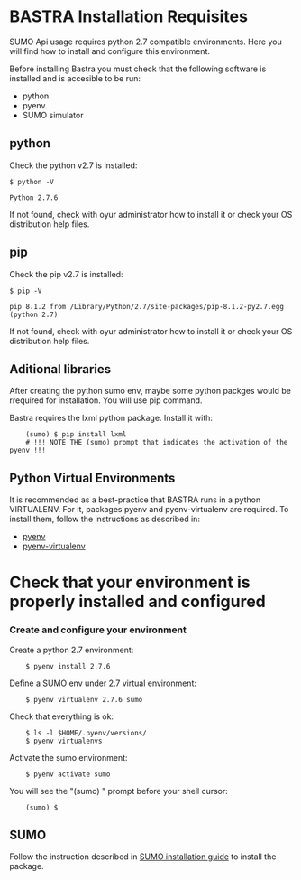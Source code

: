 # BASTRA Installation Requisites

SUMO Api usage requires python 2.7 compatible environments. Here you will find how to install and configure this environment.

Before installing Bastra you must check that the following software is installed and is accesible to be run:
* python.
* pyenv.
* SUMO simulator

## python
Check the python v2.7 is installed:
```
$ python -V

Python 2.7.6
```
If not found, check with oyur administrator how to install it or check your OS distribution help files.

## pip
Check the pip v2.7 is installed:
```
$ pip -V

pip 8.1.2 from /Library/Python/2.7/site-packages/pip-8.1.2-py2.7.egg (python 2.7)
```
If not found, check with oyur administrator how to install it or check your OS distribution help files.

## Aditional libraries

After creating the python sumo env, maybe some python packges would be rrequired for installation. You will use pip command.

Bastra requires the lxml python package. Install it with:
```
	(sumo) $ pip install lxml
	# !!! NOTE THE (sumo) prompt that indicates the activation of the pyenv !!!
```

## Python Virtual Environments

It is recommended as a best-practice that BASTRA runs in a python VIRTUALENV. For it, packages pyenv and pyenv-virtualenv are required.
To install them, follow the instructions as described in:
* [pyenv](https://github.com/yyuu/pyenv)
* [pyenv-virtualenv](https://github.com/yyuu/pyenv-virtualenv)

# Check that your environment is properly installed and configured
### Create and configure your environment

Create a python 2.7 environment:
```
	$ pyenv install 2.7.6
```

Define a SUMO env under 2.7 virtual environment:
```
	$ pyenv virtualenv 2.7.6 sumo
```

Check that everything is ok:
```
	$ ls -l $HOME/.pyenv/versions/
	$ pyenv virtualenvs
```

Activate the sumo environment:
```
	$ pyenv activate sumo
```

You will see the "(sumo) " prompt before your shell cursor:
```
	(sumo) $ 
```

## SUMO

Follow the instruction described in [SUMO installation guide](http://sumo.dlr.de/wiki/Installing) to install the package.

